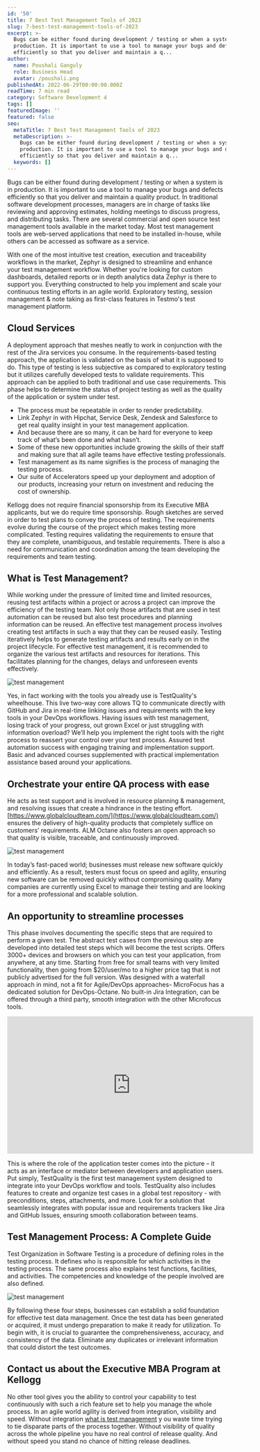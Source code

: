 ```yaml
---
id: '50'
title: 7 Best Test Management Tools of 2023
slug: 7-best-test-management-tools-of-2023
excerpt: >-
  Bugs can be either found during development / testing or when a system is in
  production. It is important to use a tool to manage your bugs and defects
  efficiently so that you deliver and maintain a q...
author:
  name: Poushali Ganguly
  role: Business Head
  avatar: /poushali.png
publishedAt: 2022-06-29T00:00:00.000Z
readTime: 7 min read
category: Software Development 4
tags: []
featuredImage: ''
featured: false
seo:
  metaTitle: 7 Best Test Management Tools of 2023
  metaDescription: >-
    Bugs can be either found during development / testing or when a system is in
    production. It is important to use a tool to manage your bugs and defects
    efficiently so that you deliver and maintain a q...
  keywords: []
---
```


Bugs can be either found during development / testing or when a system is in production. It is important to use a tool to manage your bugs and defects efficiently so that you deliver and maintain a quality product. In traditional software development processes, managers are in charge of tasks like reviewing and approving estimates, holding meetings to discuss progress, and distributing tasks. There are several commercial and open source test management tools available in the market today. Most test management tools are web-served applications that need to be installed in-house, while others can be accessed as software as a service.

With one of the most intuitive test creation, execution and traceability workflows in the market, Zephyr is designed to streamline and enhance your test management workflow. Whether you're looking for custom dashboards, detailed reports or in depth analytics data Zephyr is there to support you. Everything constructed to help you implement and scale your continuous testing efforts in an agile world. Exploratory testing, session management & note taking as first-class features in Testmo's test management platform.

## Cloud Services

A deployment approach that meshes neatly to work in conjunction with the rest of the Jira services you consume. In the requirements-based testing approach, the application is validated on the basis of what it is supposed to do. This type of testing is less subjective as compared to exploratory testing but it utilizes carefully developed tests to validate requirements. This approach can be applied to both traditional and use case requirements. This phase helps to determine the status of project testing as well as the quality of the application or system under test.

- The process must be repeatable in order to render predictability.
- Link Zephyr in with Hipchat, Service Desk, Zendesk and Salesforce to get real quality insight in your test management application.
- And because there are so many, it can be hard for everyone to keep track of what’s been done and what hasn’t.
- Some of these new opportunities include growing the skills of their staff and making sure that all agile teams have effective testing professionals.
- Test management as its name signifies is the process of managing the testing process.
- Our suite of Accelerators speed up your deployment and adoption of our products, increasing your return on investment and reducing the cost of ownership.

Kellogg does not require financial sponsorship from its Executive MBA applicants, but we do require time sponsorship. Rough sketches are served in order to test plans to convey the process of testing. The requirements evolve during the course of the project which makes testing more complicated. Testing requires validating the requirements to ensure that they are complete, unambiguous, and testable requirements. There is also a need for communication and coordination among the team developing the requirements and team testing.

## What is Test Management?

While working under the pressure of limited time and limited resources, reusing test artifacts within a project or across a project can improve the efficiency of the testing team. Not only those artifacts that are used in test automation can be reused but also test procedures and planning information can be reused. An effective test management process involves creating test artifacts in such a way that they can be reused easily. Testing iteratively helps to generate testing artifacts and results early on in the project lifecycle. For effective test management, it is recommended to organize the various test artifacts and resources for iterations. This facilitates planning for the changes, delays and unforeseen events effectively.

![test management](images/image-WdSi8fGs9pZOevaA.png)

Yes, in fact working with the tools you already use is TestQuality's wheelhouse. This live two-way core allows TQ to communicate directly with GitHub and Jira in real-time linking issues and requirements with the key tools in your DevOps workflows. Having issues with test management, losing track of your progress, out grown Excel or just struggling with information overload? We’ll help you implement the right tools with the right process to reassert your control over your test process. Assured test automation success with engaging training and implementation support. Basic and advanced courses supplemented with practical implementation assistance based around your applications.

## Orchestrate your entire QA process with ease

He acts as test support and is involved in resource planning & management, and resolving issues that create a hindrance in the testing effort. [https://www.globalcloudteam.com/](https://www.globalcloudteam.com/) ensures the delivery of high-quality products that completely suffice on customers’ requirements. ALM Octane also fosters an open approach so that quality is visible, traceable, and continuously improved.

![test management](images/2Q==)

In today’s fast-paced world; businesses must release new software quickly and efficiently. As a result, testers must focus on speed and agility, ensuring new software can be removed quickly without compromising quality. Many companies are currently using Excel to manage their testing and are looking for a more professional and scalable solution.

## An opportunity to streamline processes

This phase involves documenting the specific steps that are required to perform a given test. The abstract test cases from the previous step are developed into detailed test steps which will become the test scripts. Offers 3000+ devices and browsers on which you can test your application, from anywhere, at any time. Starting from free for small teams with very limited functionality, then going from $20/user/mo to a higher price tag that is not publicly advertised for the full version. Was designed with a waterfall approach in mind, not a fit for Agile/DevOps approaches- MicroFocus has a dedicated solution for DevOps-Octane. No built-in Jira Integration, can be offered through a third party, smooth integration with the other Microfocus tools.

<iframe width="566" height="316" src="https://www.youtube.com/embed/FpVHrYbHiE0" frameborder="0" alt="test management" allowfullscreen></iframe>

This is where the role of the application tester comes into the picture – it acts as an interface or mediator between developers and application users. Put simply, TestQuality is the first test management system designed to integrate into your DevOps workflow and tools. TestQuality also includes features to create and organize test cases in a global test repository - with preconditions, steps, attachments, and more. Look for a solution that seamlessly integrates with popular issue and requirements trackers like Jira and GitHub Issues, ensuring smooth collaboration between teams.

## Test Management Process: A Complete Guide

Test Organization in Software Testing is a procedure of defining roles in the testing process. It defines who is responsible for which activities in the testing process. The same process also explains test functions, facilities, and activities. The competencies and knowledge of the people involved are also defined.

![test management](images/f6a58ebd-fe18-4818-a930-6be3e183e292.jpg)

By following these four steps, businesses can establish a solid foundation for effective test data management. Once the test data has been generated or acquired, it must undergo preparation to make it ready for utilization. To begin with, it is crucial to guarantee the comprehensiveness, accuracy, and consistency of the data. Eliminate any duplicates or irrelevant information that could distort the test outcomes.

## Contact us about the Executive MBA Program at Kellogg

No other tool gives you the ability to control your capability to test continuously with such a rich feature set to help you manage the whole process. In an agile world agility is derived from integration, visibility and speed. Without integration [what is test management](https://www.globalcloudteam.com/glossary/test-management/) y ou waste time trying to tie disparate parts of the process together. Without visibility of quality across the whole pipeline you have no real control of release quality. And without speed you stand no chance of hitting release deadlines.
